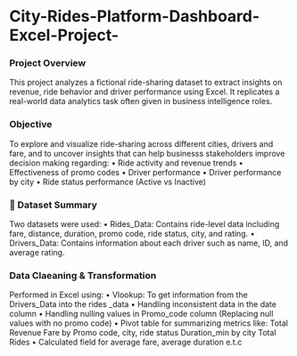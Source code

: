 # City-Rides-Platform-Dashboard-Excel-Project-
### Project Overview
This project analyzes a fictional ride-sharing dataset to extract insights on revenue, ride behavior and driver performance using Excel. It replicates a real-world data analytics task often given in business intelligence roles.
### Objective
To explore and visualize ride-sharing across different cities, drivers and fare, and to uncover insights that can help businesss stakeholders improve decision making regarding:
  • Ride activity and revenue trends
	•	Effectiveness of promo codes
	•	Driver performance
	•	Driver performance by city
	•	Ride status performance (Active vs Inactive)
 ### 🧾 Dataset Summary
  Two datasets were used:
	•	Rides_Data: Contains ride-level data including fare, distance, duration, promo code, ride status, city, and rating.
	•	Drivers_Data: Contains information about each driver such as name, ID, and average rating.
 ### Data Claeaning & Transformation
 Performed in Excel using:
 • Vlookup: To get information from the Drivers_Data into the rides _data
 • Handling inconsistent data in the date column
 • Handling nulling values in Promo_code column (Replacing null values with no promo code)
 • Pivot table for summarizing metrics like: 
   Total Revenue
   Fare by Promo code, city, ride status
   Duration_min by city
   Total Rides
 • Calculated field for average fare, average duration e.t.c
